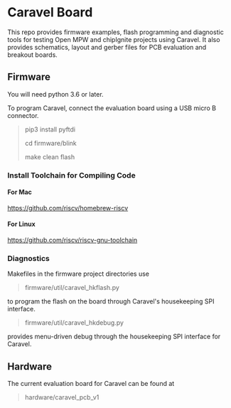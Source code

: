 # Caravel Board

This repo provides firmware examples, flash programming and diagnostic tools for testing
Open MPW and chipIgnite projects using Caravel.  It also provides schematics, layout and gerber files for PCB evaluation and breakout boards.

## Firmware

You will need python 3.6 or later.  

To program Caravel, connect the evaluation board using a USB micro B connector.

> pip3 install pyftdi
>
> cd firmware/blink
>
> make clean flash

### Install Toolchain for Compiling Code

#### For Mac

https://github.com/riscv/homebrew-riscv

#### For Linux

https://github.com/riscv/riscv-gnu-toolchain

### Diagnostics

Makefiles in the firmware project directories use 

> firmware/util/caravel_hkflash.py 

to program the flash on the board through Caravel's housekeeping SPI interface.

> firmware/util/caravel_hkdebug.py 

provides menu-driven debug through the housekeeping SPI interface for Caravel.

## Hardware

The current evaluation board for Caravel can be found at 

> hardware/caravel_pcb_v1

